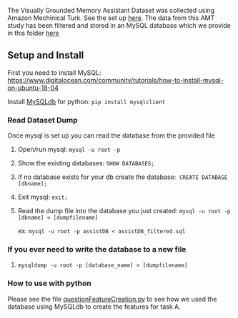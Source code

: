 The Visually Grounded Memory Assistant Dataset was collected using Amazon Mechinical Turk. See the set up [here](https://www.youtube.com/watch?v=T97r2leqFyQ). 
The data from this AMT study has been filtered and stored in an MySQL database which we provide in this folder [here](https://github.com/meera1hahn/Visual-Assistant/blob/main/src/Data/VisualAssistantDataset/assistDB_filtered.sql)

 
## Setup and Install

First you need to install MySQL: https://www.digitalocean.com/community/tutorials/how-to-install-mysql-on-ubuntu-18-04

Install [MySQLdb](https://pypi.org/project/mysqlclient/) for python: `pip install mysqlclient` 

### Read Dataset Dump

Once mysql is set up you can read the database from the provided file 

1. Open/run mysql: `mysql -u root -p`
2. Show the existing databases: `SHOW DATABASES;`
3. If no database exists for your db create the database:  `CREATE DATABASE [dbname];`
4. Exit mysql: `exit; `
5. Read the dump file into the database you just created: `mysql -u root -p [dbname] < [dumpfilename]`
	 
   ex. `mysql -u root -p assistDB < assistDB_filtered.sql`
   
### If you ever need to write the database to a new file
1. `mysqldump -u root -p [database_name] > [dumpfilename]`

### How to use with python

Please see the file [questionFeatureCreation.py](https://github.com/meera1hahn/Visual-Assistant/blob/main/src/Modeling/TaskA/questionFeatureCreation.py) 
to see how we used the database using MySQLdb to create the features for task A. 

